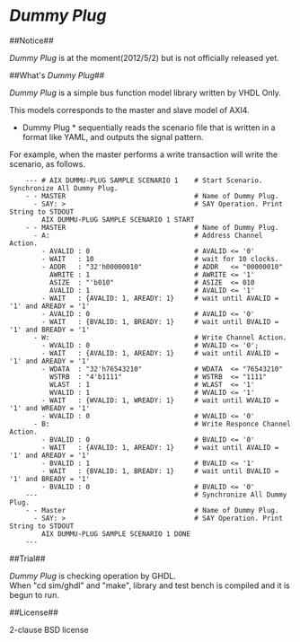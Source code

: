 *Dummy Plug*
============

##Notice##

*Dummy Plug* is at the moment(2012/5/2) but is not officially released yet.

##What's *Dummy Plug*##

*Dummy Plug* is a simple bus function model library written by VHDL Only.  

This models corresponds to the master and slave model of AXI4. 

* Dummy Plug * sequentially reads the scenario file that is written in a format like YAML, 
and outputs the signal pattern.

For example, when the master performs a write transaction will write the scenario, as follows.

        --- # AIX DUMMU-PLUG SAMPLE SCENARIO 1    # Start Scenario. Synchronize All Dummy Plug.
        - - MASTER                                # Name of Dummy Plug.
          - SAY: >                                # SAY Operation. Print String to STDOUT
            AIX DUMMU-PLUG SAMPLE SCENARIO 1 START
        - - MASTER                                # Name of Dummy Plug.
          - A:                                    # Address Channel Action.
            - AVALID : 0                          # AVALID <= '0'
            - WAIT   : 10                         # wait for 10 clocks.
            - ADDR   : "32'h00000010"             # ADDR   <= "00000010"
              AWRITE : 1                          # AWRITE <= '1'
              ASIZE  : "'b010"                    # ASIZE  <= 010
              AVALID : 1                          # AVALID <= '1'
            - WAIT   : {AVALID: 1, AREADY: 1}     # wait until AVALID = '1' and AREADY = '1'
            - AVALID : 0                          # AVALID <= '0'
            - WAIT   : {BVALID: 1, BREADY: 1}     # wait until BVALID = '1' and BREADY = '1'
          - W:                                    # Write Channel Action.
            - WVALID : 0                          # WVALID <= '0';
            - WAIT   : {AVALID: 1, AREADY: 1}     # wait until AVALID = '1' and AREADY = '1'
            - WDATA  : "32'h76543210"             # WDATA  <= "76543210"
              WSTRB  : "4'b1111"                  # WSTRB  <= "1111"
              WLAST  : 1                          # WLAST  <= '1'
              WVALID : 1                          # WVALID <= '1'
            - WAIT   : {WVALID: 1, WREADY: 1}     # wait until WVALID = '1' and WREADY = '1'
            - WVALID : 0                          # WVALID <= '0'
          - B:                                    # Write Responce Channel Action.
            - BVALID : 0                          # BVALID <= '0'
            - WAIT   : {AVALID: 1, AREADY: 1}     # wait until AVALID = '1' and AREADY = '1'
            - BVALID : 1                          # BVALID <= '1'
            - WAIT   : {BVALID: 1, BREADY: 1}     # wait until BVALID = '1' and BREADY = '1'
            - BVALID : 0                          # BVALID <= '0'
        ---                                       # Synchronize All Dummy Plug.
        - - Master                                # Name of Dummy Plug.
          - SAY: >                                # SAY Operation. Print String to STDOUT
            AIX DUMMU-PLUG SAMPLE SCENARIO 1 DONE
        ---

##Trial##

*Dummy Plug* is checking operation by GHDL.  
When "cd sim/ghdl" and "make",  library and test bench is compiled and it is begun to run.

##License##

2-clause BSD license


